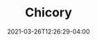 ---
title: "Chicory"
date: 2021-03-26T12:26:29-04:00
draft: false
banner: "broadleaf-banner.jpg"
thumbnail: "/img/chicory-thumb.jpg"
image: "../broadleaf-banner.jpg" #needs "../" prefix for list view
img: "chicory.jpg"
source: "Chris Evans, University of Illinois, Bugwood.org"
tax: "Herb" #Legume, Brassica, Grass, Broadleaf
cycle: "Perennial" #Perennial
tags: ["Attracts pollinators"] #Attracts pollinators, bears traffic, etc
dm: 3500–5500
ph: 5.5–7.0
n: 50–100
planting: "April–May/August"
depth: "1/8–1/4"
alone: "3–4"
mix: "1–2"
germination: "7–21"
stand: "1-7"
heat: "very good"
drought: "average"
shade: "very good"
flood: "great"
fertility: "fair"
soil: "great"
erosion: "very good"
weed: "good"
grazing: "excellent"
growth: "very good"
residue: "good"
beneficials: "excellent"
traffic: "poor"
---